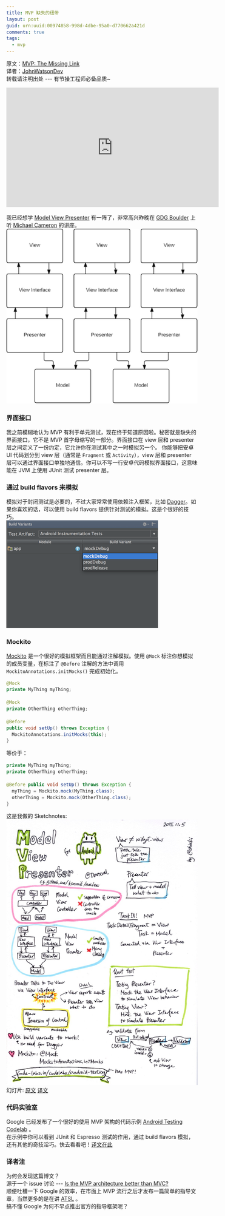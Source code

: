 ```yaml
---
title: MVP 缺失的纽带
layout: post
guid: urn:uuid:00974858-998d-4dbe-95a0-d770662a421d
comments: true
tags:
  - mvp
---
```


原文：[MVP: The Missing Link](http://blog.sqisland.com/2015/11/mvp-missing-link.html)  
译者：[JohnWatsonDev](http://www.johnwatsondev.com)  
转载请注明出处 --- 有节操工程师必备品质~

<div class="video-container"> <iframe width="560" height="315" src="https://www.youtube.com/embed/AoqL1PN8hCk" frameborder="0" allowfullscreen> </iframe> </div>

我已经想学 [Model View Presenter](https://en.wikipedia.org/wiki/Model%E2%80%93view%E2%80%93presenter) 有一阵了，非常高兴昨晚在 [GDG Boulder](http://www.meetup.com/Google-Developer-Group-Boulder/events/226164202/) 上听 [Michael Cameron](https://twitter.com/darxval) 的讲座。  
![mvp with View Interface](/media/files/2015/11/15/missing_link_MVP.png)

### 界面接口
我之前模糊地认为 MVP 有利于单元测试，现在终于知道原因啦。秘密就是缺失的界面接口，它不是 MVP 首字母缩写的一部分。界面接口在 view 层和 presenter 层之间定义了一份约定，它允许你在测试其中之一时模拟另一个。
你能够把安卓 UI 代码划分到 view 层（通常是 `Fragment` 或 `Activity`），view 层和 presenter 层可以通过界面接口单独地通信。你可以不写一行安卓代码模拟界面接口，这意味能在 JVM 上使用 JUnit 测试 presenter 层。

### 通过 build flavors 来模拟
模拟对于封闭测试是必要的，不过大家常常使用依赖注入框架，比如 [Dagger](http://google.github.io/dagger)。如果你喜欢的话，可以使用 build flavors 提供针对测试的模拟。这是个很好的技巧。  
![mock via build flavors](/media/files/2015/11/15/missing_link_mock.png)

### Mockito
[Mockito](http://mockito.org/) 是一个很好的模拟框架而且能通过注解模拟。使用 `@Mock` 标注你想模拟的成员变量，在标注了 `@Before` 注解的方法中调用 `MockitoAnnotations.initMocks()` 完成初始化。

```java
@Mock
private MyThing myThing;

@Mock
private OtherThing otherThing;

@Before
public void setUp() throws Exception {
  MockitoAnnotations.initMocks(this);
}
```
等价于：

```java
private MyThing myThing;
private OtherThing otherThing;

@Before public void setUp() throws Exception {
  myThing = Mockito.mock(MyThing.class);
  otherThing = Mockito.mock(OtherThing.class);
}
```
这是我做的 Sketchnotes:  
![sketch_notes](/media/files/2015/11/15/sketch_notes.jpg)  
幻灯片: [原文](http://www.slideshare.net/DarxVal/model-view-presenter-presentation) [译文]()

### 代码实验室
Google 已经发布了一个很好的使用 MVP 架构的代码示例 [Android Testing Codelab](http://www.code-labs.io/codelabs/android-testing/) 。  
在示例中你可以看到 JUnit 和 Espresso 测试的作用，通过 build flavors 模拟，还有其他的奇技淫巧。快去看看吧！[译文在此]()

### 译者注
为何会发现这篇博文？  
源于一个 issue 讨论 --- [Is the MVP architecture better than MVC?](https://github.com/futurice/android-best-practices/issues/83)  
顺便吐槽一下 Google 的效率，在市面上 MVP 流行之后才发布一篇简单的指导文章，当然更多的是在讲 [ATSL](http://google.github.io/android-testing-support-library/) 。  
搞不懂 Google 为何不早点推出官方的指导框架呢？
